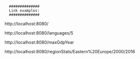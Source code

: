       ##############
      Link examples:
      ##############

http://localhost:8080/

http://localhost:8080/languages/5

http://localhost:8080/maxGdpYear

http://localhost:8080/regionStats/Eastern%20Europe/2000/2016
